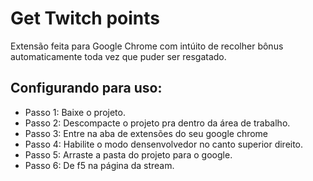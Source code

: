 # Get Twitch points

Extensão feita para Google Chrome com intúito de recolher bônus automaticamente toda vez que puder ser resgatado.

## Configurando para uso:

* Passo 1: Baixe o projeto.
* Passo 2: Descompacte o projeto pra dentro da área de trabalho.
* Passo 3: Entre na aba de extensões do seu google chrome
* Passo 4: Habilite o modo densenvolvedor no canto superior direito.
* Passo 5: Arraste a pasta do projeto para o google.
* Passo 6: De f5 na página da stream.
